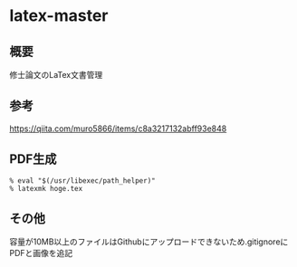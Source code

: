 # latex-master

## 概要
修士論文のLaTex文書管理

## 参考
https://qiita.com/muro5866/items/c8a3217132abff93e848

## PDF生成
```
% eval "$(/usr/libexec/path_helper)"
% latexmk hoge.tex
```

## その他
容量が10MB以上のファイルはGithubにアップロードできないため.gitignoreにPDFと画像を追記
